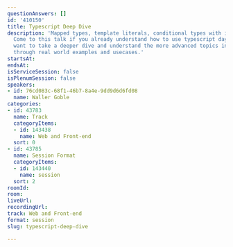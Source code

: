 ```yaml
---
questionAnswers: []
id: '410150'
title: Typescript Deep Dive
description: 'Mapped types, template literals, conditional types with infer: oh my!
  Come to this talk if you already understand how to use typescript day to day, but
  want to take a deeper dive and understand the more advanced topics in Typescript
  through real world examples and usecases.'
startsAt: 
endsAt: 
isServiceSession: false
isPlenumSession: false
speakers:
- id: 76cd083c-68f1-46b7-8a4e-9dd9d6d6fd08
  name: Waller Goble
categories:
- id: 43783
  name: Track
  categoryItems:
  - id: 143438
    name: Web and Front-end
  sort: 0
- id: 43785
  name: Session Format
  categoryItems:
  - id: 143440
    name: session
  sort: 2
roomId: 
room: 
liveUrl: 
recordingUrl: 
track: Web and Front-end
format: session
slug: typescript-deep-dive

---
```

